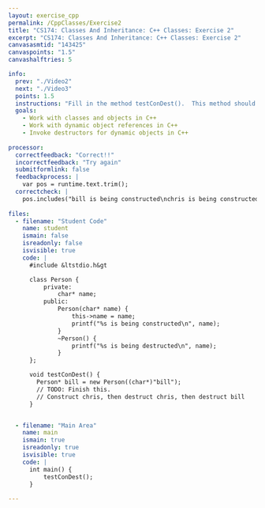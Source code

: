 ```yaml
---
layout: exercise_cpp
permalink: /CppClasses/Exercise2
title: "CS174: Classes And Inheritance: C++ Classes: Exercise 2"
excerpt: "CS174: Classes And Inheritance: C++ Classes: Exercise 2"
canvasasmtid: "143425"
canvaspoints: "1.5"
canvashalftries: 5

info:
  prev: "./Video2"
  next: "./Video3"
  points: 1.5
  instructions: "Fill in the method testConDest().  This method should first construct a person named \"bill\", then construct a person named \"chris\", then destruct chris, and then destruct bill."
  goals:
    - Work with classes and objects in C++
    - Work with dynamic object references in C++
    - Invoke destructors for dynamic objects in C++
    
processor:  
  correctfeedback: "Correct!!" 
  incorrectfeedback: "Try again"
  submitformlink: false
  feedbackprocess: | 
    var pos = runtime.text.trim();
  correctcheck: |
    pos.includes("bill is being constructed\nchris is being constructed\nchris is being destructed\nbill is being destructed")
 
files:
  - filename: "Student Code"
    name: student
    ismain: false
    isreadonly: false
    isvisible: true
    code: | 
      #include &ltstdio.h&gt

      class Person {
          private:
              char* name;
          public:
              Person(char* name) {
                  this->name = name;
                  printf("%s is being constructed\n", name);
              }
              ~Person() {
                  printf("%s is being destructed\n", name);
              }  
      };

      void testConDest() {
        Person* bill = new Person((char*)"bill");
        // TODO: Finish this.  
        // Construct chris, then destruct chris, then destruct bill
      }


  - filename: "Main Area"
    name: main
    ismain: true
    isreadonly: true
    isvisible: true
    code: | 
      int main() {
          testConDest();
      }
        
---
```

